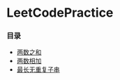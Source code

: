 # LeetCodePractice

### **目录**
* [两数之和](./two_number_1/two_number_1.md)
* [两数相加](./two_number_2/two_number_2.md)
* [最长无重复子串](./LongestUniqueString/LongestUniqueString.md)